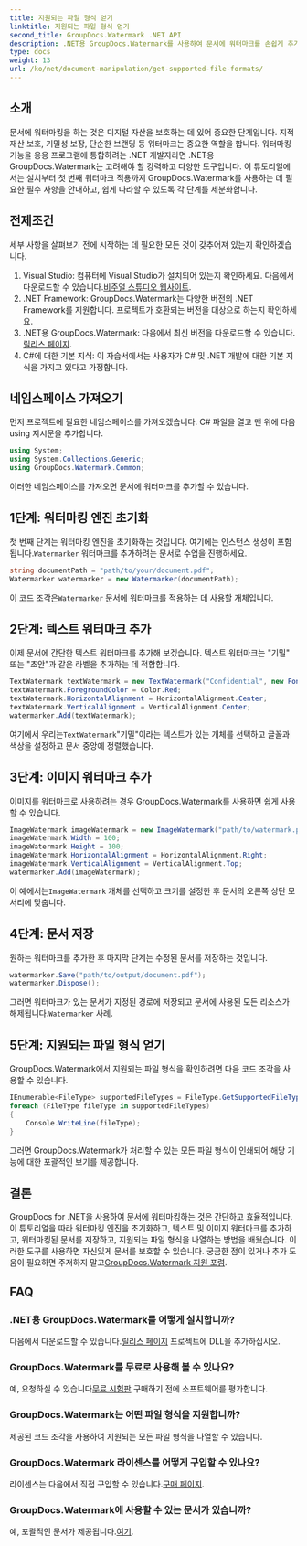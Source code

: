```yaml
---
title: 지원되는 파일 형식 얻기
linktitle: 지원되는 파일 형식 얻기
second_title: GroupDocs.Watermark .NET API
description: .NET용 GroupDocs.Watermark를 사용하여 문서에 워터마크를 손쉽게 추가하세요. 디지털 자산을 보호하려면 포괄적인 단계별 가이드를 따르세요.
type: docs
weight: 13
url: /ko/net/document-manipulation/get-supported-file-formats/
---
```

## 소개
문서에 워터마킹을 하는 것은 디지털 자산을 보호하는 데 있어 중요한 단계입니다. 지적 재산 보호, 기밀성 보장, 단순한 브랜딩 등 워터마크는 중요한 역할을 합니다. 워터마킹 기능을 응용 프로그램에 통합하려는 .NET 개발자라면 .NET용 GroupDocs.Watermark는 고려해야 할 강력하고 다양한 도구입니다. 이 튜토리얼에서는 설치부터 첫 번째 워터마크 적용까지 GroupDocs.Watermark를 사용하는 데 필요한 필수 사항을 안내하고, 쉽게 따라할 수 있도록 각 단계를 세분화합니다.
## 전제조건
세부 사항을 살펴보기 전에 시작하는 데 필요한 모든 것이 갖추어져 있는지 확인하겠습니다.
1.  Visual Studio: 컴퓨터에 Visual Studio가 설치되어 있는지 확인하세요. 다음에서 다운로드할 수 있습니다.[비주얼 스튜디오 웹사이트](https://visualstudio.microsoft.com/).
2. .NET Framework: GroupDocs.Watermark는 다양한 버전의 .NET Framework를 지원합니다. 프로젝트가 호환되는 버전을 대상으로 하는지 확인하세요.
3. .NET용 GroupDocs.Watermark: 다음에서 최신 버전을 다운로드할 수 있습니다.[릴리스 페이지](https://releases.groupdocs.com/Watermark/net/).
4. C#에 대한 기본 지식: 이 자습서에서는 사용자가 C# 및 .NET 개발에 대한 기본 지식을 가지고 있다고 가정합니다.
## 네임스페이스 가져오기
먼저 프로젝트에 필요한 네임스페이스를 가져오겠습니다. C# 파일을 열고 맨 위에 다음 using 지시문을 추가합니다.
```csharp
using System;
using System.Collections.Generic;
using GroupDocs.Watermark.Common;
```
이러한 네임스페이스를 가져오면 문서에 워터마크를 추가할 수 있습니다.

## 1단계: 워터마킹 엔진 초기화
 첫 번째 단계는 워터마킹 엔진을 초기화하는 것입니다. 여기에는 인스턴스 생성이 포함됩니다.`Watermarker` 워터마크를 추가하려는 문서로 수업을 진행하세요.
```csharp
string documentPath = "path/to/your/document.pdf";
Watermarker watermarker = new Watermarker(documentPath);
```
 이 코드 조각은`Watermarker` 문서에 워터마크를 적용하는 데 사용할 개체입니다.
## 2단계: 텍스트 워터마크 추가
이제 문서에 간단한 텍스트 워터마크를 추가해 보겠습니다. 텍스트 워터마크는 "기밀" 또는 "초안"과 같은 라벨을 추가하는 데 적합합니다.
```csharp
TextWatermark textWatermark = new TextWatermark("Confidential", new Font("Arial", 36));
textWatermark.ForegroundColor = Color.Red;
textWatermark.HorizontalAlignment = HorizontalAlignment.Center;
textWatermark.VerticalAlignment = VerticalAlignment.Center;
watermarker.Add(textWatermark);
```
 여기에서 우리는`TextWatermark`"기밀"이라는 텍스트가 있는 개체를 선택하고 글꼴과 색상을 설정하고 문서 중앙에 정렬했습니다.
## 3단계: 이미지 워터마크 추가
이미지를 워터마크로 사용하려는 경우 GroupDocs.Watermark를 사용하면 쉽게 사용할 수 있습니다.
```csharp
ImageWatermark imageWatermark = new ImageWatermark("path/to/watermark.png");
imageWatermark.Width = 100;
imageWatermark.Height = 100;
imageWatermark.HorizontalAlignment = HorizontalAlignment.Right;
imageWatermark.VerticalAlignment = VerticalAlignment.Top;
watermarker.Add(imageWatermark);
```
 이 예에서는`ImageWatermark` 개체를 선택하고 크기를 설정한 후 문서의 오른쪽 상단 모서리에 맞춥니다.
## 4단계: 문서 저장
원하는 워터마크를 추가한 후 마지막 단계는 수정된 문서를 저장하는 것입니다.
```csharp
watermarker.Save("path/to/output/document.pdf");
watermarker.Dispose();
```
 그러면 워터마크가 있는 문서가 지정된 경로에 저장되고 문서에 사용된 모든 리소스가 해제됩니다.`Watermarker` 사례.
## 5단계: 지원되는 파일 형식 얻기
GroupDocs.Watermark에서 지원되는 파일 형식을 확인하려면 다음 코드 조각을 사용할 수 있습니다.
```csharp
IEnumerable<FileType> supportedFileTypes = FileType.GetSupportedFileTypes();
foreach (FileType fileType in supportedFileTypes)
{
    Console.WriteLine(fileType);
}
```
그러면 GroupDocs.Watermark가 처리할 수 있는 모든 파일 형식이 인쇄되어 해당 기능에 대한 포괄적인 보기를 제공합니다.
## 결론
GroupDocs for .NET을 사용하여 문서에 워터마킹하는 것은 간단하고 효율적입니다. 이 튜토리얼을 따라 워터마킹 엔진을 초기화하고, 텍스트 및 이미지 워터마크를 추가하고, 워터마킹된 문서를 저장하고, 지원되는 파일 형식을 나열하는 방법을 배웠습니다. 이러한 도구를 사용하면 자신있게 문서를 보호할 수 있습니다.
 궁금한 점이 있거나 추가 도움이 필요하면 주저하지 말고[GroupDocs.Watermark 지원 포럼](https://forum.groupdocs.com/c/watermark/19).
## FAQ
### .NET용 GroupDocs.Watermark를 어떻게 설치합니까?
 다음에서 다운로드할 수 있습니다.[릴리스 페이지](https://releases.groupdocs.com/Watermark/net/) 프로젝트에 DLL을 추가하십시오.
### GroupDocs.Watermark를 무료로 사용해 볼 수 있나요?
 예, 요청하실 수 있습니다[무료 시험판](https://releases.groupdocs.com/) 구매하기 전에 소프트웨어를 평가합니다.
### GroupDocs.Watermark는 어떤 파일 형식을 지원합니까?
제공된 코드 조각을 사용하여 지원되는 모든 파일 형식을 나열할 수 있습니다.
### GroupDocs.Watermark 라이센스를 어떻게 구입할 수 있나요?
 라이센스는 다음에서 직접 구입할 수 있습니다.[구매 페이지](https://purchase.groupdocs.com/buy).
### GroupDocs.Watermark에 사용할 수 있는 문서가 있습니까?
 예, 포괄적인 문서가 제공됩니다.[여기](https://reference.groupdocs.com/Watermark/net/).